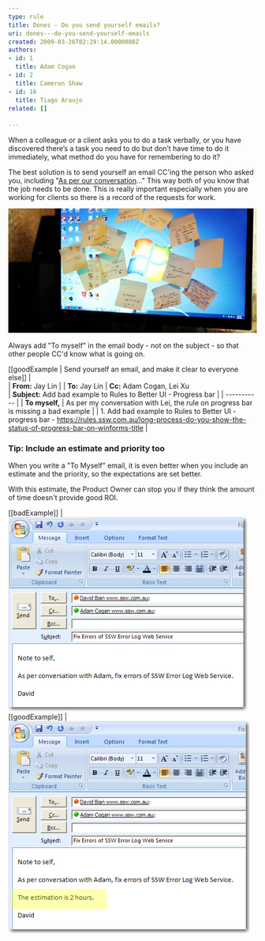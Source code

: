 ```yaml
---
type: rule
title: Dones - Do you send yourself emails?
uri: dones---do-you-send-yourself-emails
created: 2009-03-26T02:29:14.0000000Z
authors:
- id: 1
  title: Adam Cogan
- id: 2
  title: Cameron Shaw
- id: 16
  title: Tiago Araujo
related: []

---
```


When a colleague or a client asks you to do a task verbally, or you have discovered there’s a task you need to do but don’t have time to do it immediately, what method do you have for remembering to do it?

The best solution is to send yourself an email CC'ing the person who asked you, including "[As per our conversation](/Pages/DoYouAlwaysSendAnAsPerOurConversationEmail.aspx)..." This way both of you know that the job needs to be done. This is really important especially when you are working for clients so there is a record of the requests for work.
  
![Writing yourself a "Post-It Note" is not the best method](postit-screen.jpg)

Always add "To myself" in the email body - not on the subject - so that other people CC'd know what is going on.


[[goodExample | Send yourself an email, and make it clear to everyone else]]
|  
| **From:** Jay Lin
| 
| **To:** Jay Lin
|  **Cc:** Adam Cogan, Lei Xu    
|  **Subject:** Add bad example to Rules to Better UI -  Progress bar
| 
| -----------
| 
| **To myself,** 
| As per my conversation with Lei, the rule on progress bar is missing a bad example
| 
| 1. Add bad example to Rules to Better UI - progress bar - https://rules.ssw.com.au/long-process-do-you-show-the-status-of-progress-bar-on-winforms-title
|
### Tip: Include an estimate and priority too 

When you write a "To Myself" email, it is even better when you include an estimate and the priority, so the expectations are set better.

With this estimate, the Product Owner can stop you if they think the amount of time doesn't provide good ROI.
 
[[badExample]]
| ![Send a task to self without an estimate](EmailWithoutEstimation.JPG)
[[goodExample]]
| ![Send a task to self with an estimate](EmailWithEstimation.jpg)
